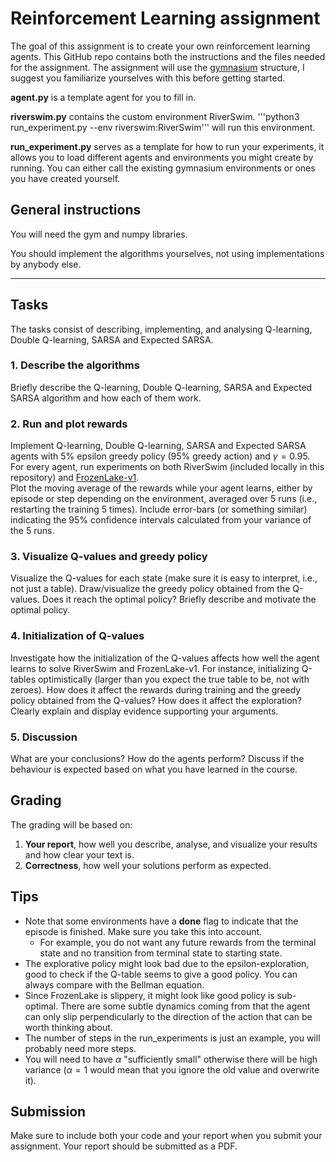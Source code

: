 # Reinforcement Learning assignment

The goal of this assignment is to create your own reinforcement learning agents.
This GitHub repo contains both the instructions and the files needed for the assignment.
The assignment will use the [gymnasium](https://gymnasium.farama.org/) structure, 
I suggest you familiarize yourselves with this before getting started.

**agent.py** is a template agent for you to fill in.

**riverswim.py** contains the custom environment RiverSwim. '''python3 run_experiment.py --env riverswim:RiverSwim''' will run this environment.

**run_experiment.py** serves as a template for how to run your experiments, it allows you to load different agents and 
environments you might create by running. You can either call the existing gymnasium environments or ones you have created yourself.

## General instructions
You will need the gym and numpy libraries. 

You should implement the algorithms yourselves, not using implementations by anybody else. 
****
## Tasks
The tasks consist of describing, implementing, and analysing Q-learning, Double Q-learning, SARSA and Expected SARSA.
### 1. Describe the algorithms
Briefly describe the Q-learning, Double Q-learning, SARSA and Expected SARSA algorithm and how each of them work.

### 2. Run and plot rewards
Implement Q-learning, Double Q-learning, SARSA and Expected SARSA agents with 5% epsilon greedy policy (95% greedy action) and $\gamma = 0.95$.
For every agent, run experiments on both RiverSwim (included locally in this repository) and [FrozenLake-v1](https://gymnasium.farama.org/environments/toy_text/frozen_lake/).  
Plot the moving average of the rewards while your agent learns, either by episode or step depending on the environment, averaged over 5 runs (i.e., restarting the training 5 times). 
Include error-bars (or something similar) indicating the 95% confidence intervals calculated from your variance of the 5 runs.

### 3. Visualize Q-values and greedy policy
Visualize the Q-values for each state (make sure it is easy to interpret, i.e., not just a table). Draw/visualize the greedy policy obtained from the Q-values. Does it reach the optimal policy? Briefly describe and motivate the optimal policy. 

### 4. Initialization of Q-values
Investigate how the initialization of the Q-values affects how well the agent learns to solve  RiverSwim and FrozenLake-v1. For instance, initializing Q-tables optimistically (larger than you expect the true table to be, not with zeroes). How does it affect the rewards during training and the greedy policy obtained from the Q-values? How does it affect the exploration? Clearly explain and display evidence supporting your arguments. 

### 5. Discussion
What are your conclusions? How do the agents perform? Discuss if the behaviour is expected based on what you have learned in the course. 

## Grading
The grading will be based on:
1. **Your report**, how well you describe, analyse, and visualize your results and how clear your text is.
2. **Correctness**, how well your solutions perform as expected.

## Tips
- Note that some environments have a **done** flag to indicate that the episode is finished. Make sure you take this into account. 
   - For example, you do not want any future rewards from the terminal state and no transition from terminal state to starting state. 
- The explorative policy might look bad due to the epsilon-exploration, good to check if the Q-table seems to give a good policy. You can always compare with the Bellman equation.
- Since FrozenLake is slippery, it might look like good policy is sub-optimal. There are some subtle dynamics coming from that the agent can only slip perpendicularly to the direction of the action that can be worth thinking about.
- The number of steps in the run_experiments is just an example, you will probably need more steps.
- You will need to have $\alpha$ "sufficiently small" otherwise there will be high variance ($\alpha=1$ would mean that you ignore the old value and overwrite it).

## Submission
Make sure to include both your code and your report when you submit your assignment. Your report should be submitted as a PDF.

